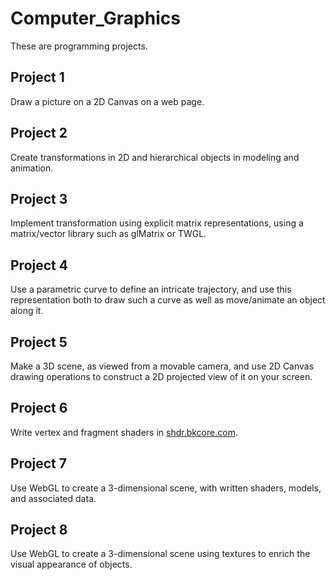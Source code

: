 # **Computer_Graphics**
These are programming projects.

## Project 1 ##
Draw a picture on a 2D Canvas on a web page.

## Project 2 ##
Create transformations in 2D and hierarchical objects in modeling and animation.

## Project 3 ##
Implement transformation using explicit matrix representations, using a matrix/vector library such as glMatrix or TWGL.

## Project 4 ##
Use a parametric curve to define an intricate trajectory, and use this representation both to draw such a curve as well as move/animate an object along it.

## Project 5 ##
Make a 3D scene, as viewed from a movable camera, and use 2D Canvas drawing operations to construct a 2D projected view of it on your screen.

## Project 6 ##
Write vertex and fragment shaders in [shdr.bkcore.com](http://shdr.bkcore.com/).

## Project 7 ##
Use WebGL to create a 3-dimensional scene, with written shaders, models, and associated data.

## Project 8 ##
Use WebGL to create a 3-dimensional scene using textures to enrich the visual appearance of objects.
